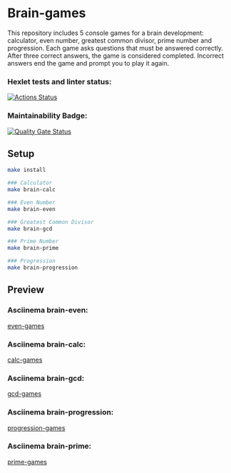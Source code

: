 # Brain-games

This repository includes 5 console games for a brain development: calculator, even number, greatest common divisor, prime number and progression. Each game asks questions that
must be answered correctly. After three correct answers, the game is considered completed. Incorrect answers end the game and prompt you to play it again.

### Hexlet tests and linter status:

[![Actions Status](https://github.com/olgarozmetova/frontend-project-44/actions/workflows/hexlet-check.yml/badge.svg)](https://github.com/olgarozmetova/frontend-project-44/actions)

### Maintainability Badge:

[![Quality Gate Status](https://sonarcloud.io/api/project_badges/measure?project=olgarozmetova_frontend-project-44&metric=alert_status)](https://sonarcloud.io/summary/new_code?id=olgarozmetova_frontend-project-44)

## Setup

```bash
make install

### Calculator
make brain-calc

### Even Number
make brain-even

### Greatest Common Divisor
make brain-gcd

### Prime Number
make brain-prime

### Progression
make brain-progression
```

## Preview

### Asciinema brain-even:

[even-games](https://asciinema.org/a/lbrbtAPfPyUsjaxMT6uHt1Vrx)

### Asciinema brain-calc:

[calc-games](https://asciinema.org/a/yeSCZN4m9kgFqCsuWf4zVN8DG)

### Asciinema brain-gcd:

[gcd-games](https://asciinema.org/a/EWzXny3eGgR2k1cyV7yOAB62d)

### Asciinema brain-progression:

[progression-games](https://asciinema.org/a/ymFLYzHjnz1vOTu8Ixkn0Ti8)

### Asciinema brain-prime:

[prime-games](https://asciinema.org/a/IykQO62kk7uCT7f242NX8gpDY)
